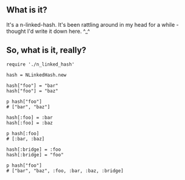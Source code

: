 ## What is it?

It's a n-linked-hash. It's been rattling around in my head for a while - thought I'd write it down here. ^_^

## So, what is it, really?

    require './n_linked_hash'

    hash = NLinkedHash.new

    hash["foo"] = "bar"
    hash["foo"] = "baz"

    p hash["foo"]
    # ["bar", "baz"]

    hash[:foo] = :bar
    hash[:foo] = :baz

    p hash[:foo]
    # [:bar, :baz]

    hash[:bridge] = :foo
    hash[:bridge] = "foo"

    p hash["foo"]
    # ["bar", "baz", :foo, :bar, :baz, :bridge]